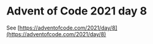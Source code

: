 # Advent of Code 2021 day 8

See [https://adventofcode.com/2021/day/8](https://adventofcode.com/2021/day/8)
